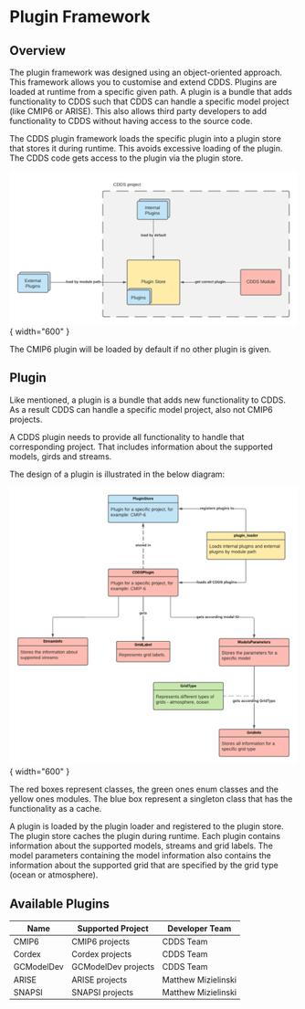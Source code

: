 # Plugin Framework

## Overview

The plugin framework was designed using an object-oriented approach. This framework allows you to customise and extend CDDS. 
Plugins are loaded at runtime from a specific given path. A plugin is a bundle that adds functionality to CDDS such that 
CDDS can handle a specific model project (like CMIP6 or ARISE). This also allows third party developers to add functionality 
to CDDS without having access to the source code. 

The CDDS plugin framework loads the specific plugin into a plugin store that stores it during runtime. This avoids excessive 
loading of the plugin. The CDDS code gets access to the plugin via the plugin store.

![Plugin Overview](images/plugins-overview.png){ width="600" }

The CMIP6 plugin will be loaded by default if no other plugin is given.

## Plugin

Like mentioned, a plugin is a bundle that adds new functionality to CDDS. As a result CDDS can handle a specific model project, 
also not CMIP6 projects.

A CDDS plugin needs to provide all functionality to handle that corresponding project. That includes information about the 
supported models, girds and streams.

The design of a plugin is illustrated in the below diagram:

![Plugin Structure](images/plugins-structure.png){ width="600" }

The red boxes represent classes, the green ones enum classes and the yellow ones modules. The blue box represent a singleton 
class that has the functionality as a cache.

A plugin is loaded by the plugin loader and registered to the plugin store. The plugin store caches the plugin during runtime. 
Each plugin contains information about the supported models, streams and grid labels. The model parameters containing the 
model information also contains the information about the supported grid that are specified by the grid type (ocean or atmosphere).

## Available Plugins

| Name       | Supported Project   | Developer Team      |
|------------|---------------------|---------------------|
| CMIP6      | CMIP6 projects      | CDDS Team           |
| Cordex     | Cordex projects     | CDDS Team           |
| GCModelDev | GCModelDev projects | CDDS Team           |
| ARISE      | ARISE projects      | Matthew Mizielinski |
| SNAPSI     | SNAPSI projects     | Matthew Mizielinski |
